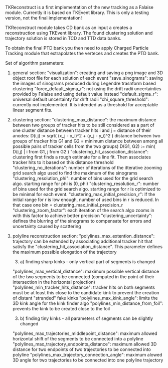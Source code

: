 TKReconstruct is a first implementation of the new tracking as a Falaise module. Currently it is based on TKEvent library. This is only a testing version, not the final implementation!

TKReconstruct module takes CD bank as an input a creates a reconstruction using TKEvent library. The found clustering solution and trajectory solution is stored in TCD and TTD data banks. 

To obtain the final PTD bank you then need to apply Charged Particle Tracking module that extrapolates the verteces and creates the PTD bank.


Set of algorithm parameters:

1. general section:
	"visualization": creating and saving a png image and 3D object root file for each solution of each event
	"save_sinograms": saving the images of sinograms produced during Legendre trasnform based clustering
	"force_default_sigma_r": not using the drift radii uncertainties provided by Falaise and using default value instead
	"default_sigma_r": universal default uncertainty for drift radii
	"chi_square_threshold": currently not implemented. It is intended as a threshold for acceptable linear segment fits.
	
2. clustering section:
	"clustering_max_distance": the maximum distance between two groups of tracker hits to be still considered as a part of one cluster 
		distance between tracker hits i and j = distance of their anodes:
		D(i,j) := sqrt( (x_j - x_i)^2 + (y_j - y_i)^2 )
		distance between two groups of tracker hits G1 and G2 = minimum distance between among all possible pairs of tracker cells from the two groups)
		D(G1, G2) := min( D(i,j) | i from G1, j from G2 ) 
	"clustering_hit_association_distance": clustering first finds a rough estimate for a line fit. Then associates tracker hits to it based on this distance threshold
	"clustering_no_iterations": number of iterations of the itterative zooming grid search algo used to find the maximum of the sinograms
	"clustering_resolution_phi": number of bins used for the grid search algo. starting range for phi is (0, phi)
	"clustering_resolution_r": number of bins used for the grid search algo. starting range for r is optimized to be minimal for each event.
	"clustering_max_initial_precision_r": If the initial range for r is low enough, number of used bins in r is reduced. In that case one bin = clustering_max_initial_precision_r
	"clustering_zoom_factor": each iteration of the search algo zooms in with this factor to achieve better precision
	"clustering_uncertainty": defines the blurring of the sinograms to compensate for errors and uncertainty caused by scattering
	
3. polyline reconstruction section:
	"polylines_max_extention_distance": trajectory can be extended by associating additional tracker hit that satisfy the "clustering_hit_association_distance". This parameter defines the maximum possible elongation of the trajectory
	
	3. a) finding sharp kinks - only vertical part of segments is changed
	
	"polylines_max_vertical_distance": maximum possible vertical distance of the two segments to be connected (computed in the point of their intersection in the horizontal projection)
	"polylines_min_tracker_hits_distance": tracker hits on both segments must be at least this close to the candidate kink to prevent the creation of distant "stranded" fake kinks
	"polylines_max_kink_angle": limits the 3D kink angle for the kink finder algo
	"polylines_min_distance_from_foil": prevents the kink to be created close to the foil
	
	3. b) finding tiny kinks - all parameters of segments can be slightly changed
				
	"polylines_max_trajectories_middlepoint_distance": maximum allowed horizontal shift of the segments to be connected into a polyline
	"polylines_max_trajectory_endpoints_distance": maximum allowed 3D distance for two endpoints of two trajectories to be connected into polyline
	"polylines_max_trajectory_connection_angle": maximum alowed 3D angle for two trajectories to be connected into one polyline trajectory
	
	
